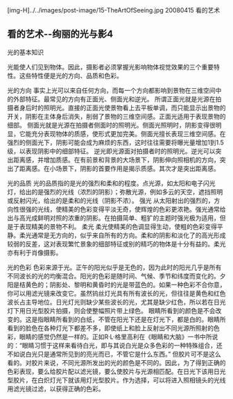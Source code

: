 [img-H]../../images/post-image/15-TheArtOfSeeing.jpg
20080415
看的艺术

## 看的艺术--绚丽的光与影4 

光的基本知识

光能使人们见到物体。因此，摄影者必须掌握光影响物体视觉效果的三个重要特性。这些特性便是光的方向、品质和色彩。

光的方向
事实上光可以来自任何方向，而每一个方向都影响到景物在三维空间中的外部特征。最常见的方向有正面光、侧面光和逆光。
所谓正面光就是光源在拍摄者身后时的照明光。直接的正面光使景物看上去平板单调，而只能显示出景物的开关，阴影在主体身后消失，削弱了景物的三维空间感。正面光适用于表现景物的细部。
侧面光就是光源在拍摄者侧面时的照明光。侧面光照明时，阴影变得很明显，它能充分表现物体的质感，使形式更加完美。侧面光擅长表现三维空间感。在强烈的侧面光下，阴影可能会成为麻烦的东西，这时往往需要将曝光量增加1到1.5级，以表现阴影中的细部特征。
逆光即光源面对拍摄者时的照明光。逆光可以突出距离感，并增加质感。在有前景和背景的大场景下，阴影伸向照相机的方向，突出了距离感。在小场景下，阴影的首要作用是揭示质感。其次才是突出距离感。

光的品质
光的品质指的是光的强烈和柔和的程度。点光源，如太阳和电子闪光灯，给出的是强烈的光线（浓烈的阴影）；弥散光源，例如多云的天空，遮挡照明或反射闪光，给出的是柔和的光线（阴影不浓）。
强光
从太阳射出的强烈的，方向性很强的光线，使精美的色彩变得平淡无奇，使辉煌的色彩更浓艳。强光通常给出与高光成鲜明对照的浓重的阴影。在拍摄简单、粗犷的主题时强光极为适用，但是于表现精美的景物不利。
柔光
柔光使精美的色调显得生动，使粗的色彩变得平静。柔光通常是无方向的，似乎来自所有的方向。柔和的阴影和淡化了的高光形成较弱的反差，这对表现繁忙景象的细部特征或别的精巧的物体是十分有益的。柔光亦有利于肖像摄影。

光的色彩
色彩来源于光。正午的阳光似乎是无色的，因为此时的阳光几乎是所有不同波长的光的均衡混合。阳光的色彩是随时间、气候、季节和纬度而变化的。夕阳是桔黄色的；阴影处、黎明和黄昏时的光是带蓝色的。如果一种色彩不合你意，你可以用滤光镜来改变它。虽然钨丝灯光具有所有波长的光，但往往是黄色和红色波长占主导地位。日光灯光则缺少某些波长的光，尤其是缺少红色，所以若在日光灯下用日光型胶片拍摄，则会使整幅照片带上绿色。
眼睛所看到的颜色是不会改变的。这是指眼睛所看到的白纸，不管在阳光下还是在灯光下，都是白的。眼睛所看到的脸色在各种灯光下都差不多，即使纸上和脸上反射出不同光源所照射的色彩，眼睛的感觉仍然是一样的。正如R·L·格里高利在《眼睛和大脑》一书中所说的：“眼睛习惯于这样来看待白光，即与其说白光是众多色彩的一种特殊组合，还不如说白光只是通常所见到的亮光而已，不管它是什么东西。”
但胶片可不是这么看的。对胶片来说，不同光源所发出的光的颜色是不同的。因此，为了得到正确的色彩表现，要么给胶片配以滤光镜，要么使胶片与光源相匹配。在日光下该用日光型胶片，在白炽灯光下就该用灯光型胶片。作为选择，可以将进入照相镜头的光线用滤光镜过滤，以获得正确的色彩。
